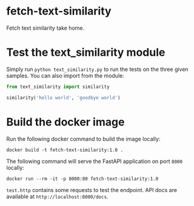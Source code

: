 # fetch-text-similarity
Fetch text similarity take home.


# Test the text_similarity module
Simply run `python text_similarity.py` to run the tests on the three given samples.
You can also import from the module:
```python
from text_similarity import similarity

similarity('hello world', 'goodbye world')
```

# Build the docker image
Run the following docker command to build the image locally:
```
docker build -t fetch-text-similarity:1.0 .
```

The following command will serve the FastAPI application on port `8000` locally:
```
docker run --rm -it -p 8000:80 fetch-text-similarity:1.0
```

`test.http` contains some requests to test the endpoint.
API docs are available at `http://localhost:8000/docs`.